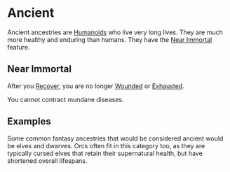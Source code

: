 # Ancient

Ancient ancestries are [Humanoids](../../../Resources%20for%20GMs/Creatures/Creature%20Types/Humanoid.md) who live very long lives. They are much more healthy and enduring than humans. They have the [Near Immortal](Ancient.md#Near%20Immortal) feature.

## Near Immortal

After you [Recover](../../../Game%20Procedures/Exploration/Delving.md#Recover), you are no longer [Wounded](../../../Game%20Procedures/Conditions/Wounded.md) or [Exhausted](../../../Game%20Procedures/Conditions/Exhausted.md).

You cannot contract mundane diseases.

## Examples

Some common fantasy ancestries that would be considered ancient would be elves and dwarves. Orcs often fit in this category too, as they are typically cursed elves that retain their supernatural health, but have shortened overall lifespans.
